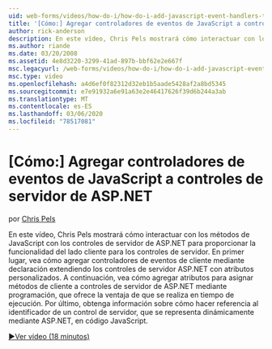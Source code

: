 ```yaml
---
uid: web-forms/videos/how-do-i/how-do-i-add-javascript-event-handlers-to-aspnet-server-controls
title: '[Cómo:] Agregar controladores de eventos de JavaScript a controles de servidor de ASP.NET | Microsoft Docs'
author: rick-anderson
description: En este vídeo, Chris Pels mostrará cómo interactuar con los métodos de JavaScript con los controles de servidor de ASP.NET para proporcionar la funcionalidad del lado cliente para el servidor contr...
ms.author: riande
ms.date: 03/20/2008
ms.assetid: 4e8d3220-3299-41ad-897b-bbf62e2e667f
msc.legacyurl: /web-forms/videos/how-do-i/how-do-i-add-javascript-event-handlers-to-aspnet-server-controls
msc.type: video
ms.openlocfilehash: a4d6ef0f82312d32eb1b5aade5428af2a8bd5345
ms.sourcegitcommit: e7e91932a6e91a63e2e46417626f39d6b244a3ab
ms.translationtype: MT
ms.contentlocale: es-ES
ms.lasthandoff: 03/06/2020
ms.locfileid: "78517081"
---
```

# <a name="how-do-i-add-javascript-event-handlers-to-aspnet-server-controls"></a>[Cómo:] Agregar controladores de eventos de JavaScript a controles de servidor de ASP.NET

por [Chris Pels](https://twitter.com/chrispels)

En este vídeo, Chris Pels mostrará cómo interactuar con los métodos de JavaScript con los controles de servidor de ASP.NET para proporcionar la funcionalidad del lado cliente para los controles de servidor. En primer lugar, vea cómo agregar controladores de eventos de cliente mediante declaración extendiendo los controles de servidor ASP.NET con atributos personalizados. A continuación, vea cómo agregar atributos para asignar métodos de cliente a controles de servidor de ASP.NET mediante programación, que ofrece la ventaja de que se realiza en tiempo de ejecución. Por último, obtenga información sobre cómo hacer referencia al identificador de un control de servidor, que se representa dinámicamente mediante ASP.NET, en código JavaScript.

[&#9654;Ver vídeo (18 minutos)](https://channel9.msdn.com/Blogs/ASP-NET-Site-Videos/how-do-i-add-javascript-event-handlers-to-aspnet-server-controls)
